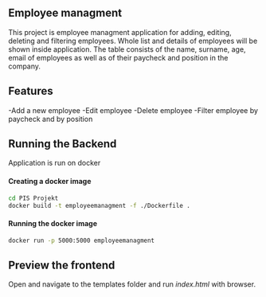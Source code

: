 ## Employee managment
This project is employee managment application for adding, editing, deleting and filtering employees.
Whole list and details of employees will be shown inside application. The table consists of the name, surname, age, email of employees as well as of their paycheck and position in the company.

## Features
-Add a new employee
-Edit employee
-Delete employee
-Filter employee by paycheck and by position

## Running the Backend
Application is run on docker

#### Creating a docker image
```sh
cd PIS Projekt
docker build -t employeemanagment -f ./Dockerfile .
```

#### Running the docker image
```sh
docker run -p 5000:5000 employeemanagment
```

## Preview the frontend
Open and navigate to the templates folder and run *index.html* with browser.